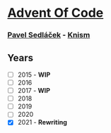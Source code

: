 # [Advent Of Code](https://adventofcode.com/)

### [Pavel Sedláček](https://github.com/Pavel-Sedlacek) - [Knism](https://github.com/knism)

## Years

* [ ] 2015 - **WIP**
* [ ] 2016
* [ ] 2017 - **WIP**
* [ ] 2018
* [ ] 2019
* [ ] 2020
* [x] 2021 - **Rewriting**